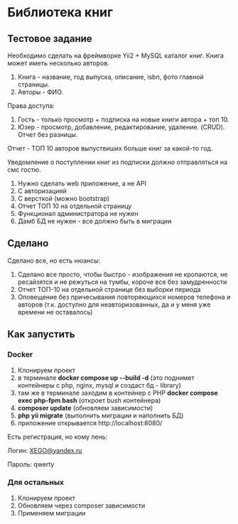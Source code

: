 # Библиотека книг

## Тестовое задание

Необходимо сделать на фреймворке Yii2 + MySQL каталог книг. Книга может иметь несколько авторов.

1. Книга - название, год выпуска, описание, isbn, фото главной страницы.
2. Авторы - ФИО.

Права доступа:

1. Гость - только просмотр + подписка на новые книги автора + топ 10.
2. Юзер - просмотр, добавление, редактирование, удаление. (CRUD). Отчет без разницы.

Отчет - ТОП 10 авторов выпуствиших больше книг за какой-то год.

Уведомление о поступлении книг из подписки должно отправляться на смс гостю.

1. Нужно сделать web приложение, а не API
2. С авторизацией
3. С версткой (можно bootstrap)
4. Отчет ТОП 10 на отдельной страницу
5. Функционал администратора не нужен
6. Дамб БД не нужен - все должно быть в миграции

## Сделано

Сделано все, но есть нюансы:

1. Сделано все просто, чтобы быстро - изображения не кропаются, не ресайзятся и не режуться на тумбы, короче все без замудренности
2. Отчет ТОП-10 на отдельной странице без выборки периода
3. Оповещение без причесывания повторяющихся номеров телефона и авторов (т.к. доступно для неавторизованных, да и у меня уже времени не оставалось)

## Как запустить

### Docker

1. Клонируем проект
2. в терминале **docker compose up --build -d** (это поднимет контейнеры с php, nginx, mysql и создаст бд - library)
3. там же в терминале заходим в контейнер с PHP **docker compose exec php-fpm bash** (откроет bush контейнера)
4. **composer update** (обновляем зависимости)
5. **php yii migrate** (выполнить миграции и наполнить БД)
6. приложение открывается http://localhost:8080/

Есть регистрация, но кому лень:

Логин: XEGO@yandex.ru

Пароль: qwerty

### Для остальных

1. Клонируем проект
2. Обновляем через composer зависимости
3. Применяем миграции
